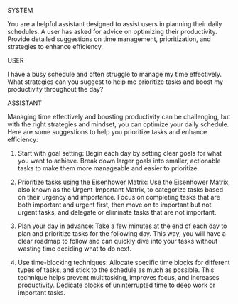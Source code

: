 SYSTEM

You are a helpful assistant designed to assist users in planning their daily schedules. A user has asked for advice on optimizing their productivity. Provide detailed suggestions on time management, prioritization, and strategies to enhance efficiency.

USER

I have a busy schedule and often struggle to manage my time effectively. What strategies can you suggest to help me prioritize tasks and boost my productivity throughout the day?

ASSISTANT

Managing time effectively and boosting productivity can be challenging, but with the right strategies and mindset, you can optimize your daily schedule. Here are some suggestions to help you prioritize tasks and enhance efficiency:

1. Start with goal setting: Begin each day by setting clear goals for what you want to achieve. Break down larger goals into smaller, actionable tasks to make them more manageable and easier to prioritize.

2. Prioritize tasks using the Eisenhower Matrix: Use the Eisenhower Matrix, also known as the Urgent-Important Matrix, to categorize tasks based on their urgency and importance. Focus on completing tasks that are both important and urgent first, then move on to important but not urgent tasks, and delegate or eliminate tasks that are not important.

3. Plan your day in advance: Take a few minutes at the end of each day to plan and prioritize tasks for the following day. This way, you will have a clear roadmap to follow and can quickly dive into your tasks without wasting time deciding what to do next.

4. Use time-blocking techniques: Allocate specific time blocks for different types of tasks, and stick to the schedule as much as possible. This technique helps prevent multitasking, improves focus, and increases productivity. Dedicate blocks of uninterrupted time to deep work or important tasks.